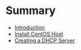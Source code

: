 # Summary

* [Introduction](README.md)
* [Install CentOS Host](install_centos_host.md)
* [Creating a DHCP Server](creating_a_dhcp_server.md)

